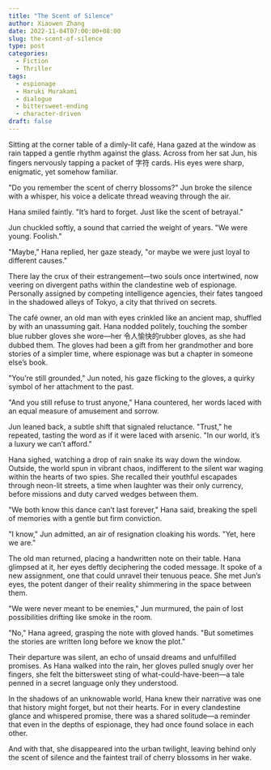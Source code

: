 ```yaml
---
title: "The Scent of Silence"
author: Xiaowen Zhang
date: 2022-11-04T07:00:00+08:00
slug: the-scent-of-silence
type: post
categories:
  - Fiction
  - Thriller
tags:
  - espionage
  - Haruki Murakami
  - dialogue
  - bittersweet-ending
  - character-driven
draft: false
---
```


Sitting at the corner table of a dimly-lit café, Hana gazed at the window as rain tapped a gentle rhythm against the glass. Across from her sat Jun, his fingers nervously tapping a packet of 字符 cards. His eyes were sharp, enigmatic, yet somehow familiar.

"Do you remember the scent of cherry blossoms?" Jun broke the silence with a whisper, his voice a delicate thread weaving through the air.

Hana smiled faintly. "It’s hard to forget. Just like the scent of betrayal."

Jun chuckled softly, a sound that carried the weight of years. "We were young. Foolish."

"Maybe," Hana replied, her gaze steady, "or maybe we were just loyal to different causes."

There lay the crux of their estrangement—two souls once intertwined, now veering on divergent paths within the clandestine web of espionage. Personally assigned by competing intelligence agencies, their fates tangoed in the shadowed alleys of Tokyo, a city that thrived on secrets.

The café owner, an old man with eyes crinkled like an ancient map, shuffled by with an unassuming gait. Hana nodded politely, touching the somber blue rubber gloves she wore—her 令人愉快的rubber gloves, as she had dubbed them. The gloves had been a gift from her grandmother and bore stories of a simpler time, where espionage was but a chapter in someone else’s book.

"You’re still grounded," Jun noted, his gaze flicking to the gloves, a quirky symbol of her attachment to the past.

"And you still refuse to trust anyone," Hana countered, her words laced with an equal measure of amusement and sorrow.

Jun leaned back, a subtle shift that signaled reluctance. "Trust," he repeated, tasting the word as if it were laced with arsenic. "In our world, it’s a luxury we can’t afford."

Hana sighed, watching a drop of rain snake its way down the window. Outside, the world spun in vibrant chaos, indifferent to the silent war waging within the hearts of two spies. She recalled their youthful escapades through neon-lit streets, a time when laughter was their only currency, before missions and duty carved wedges between them.

"We both know this dance can’t last forever," Hana said, breaking the spell of memories with a gentle but firm conviction.

"I know," Jun admitted, an air of resignation cloaking his words. "Yet, here we are."

The old man returned, placing a handwritten note on their table. Hana glimpsed at it, her eyes deftly deciphering the coded message. It spoke of a new assignment, one that could unravel their tenuous peace. She met Jun’s eyes, the potent danger of their reality shimmering in the space between them.

"We were never meant to be enemies," Jun murmured, the pain of lost possibilities drifting like smoke in the room.

"No," Hana agreed, grasping the note with gloved hands. "But sometimes the stories are written long before we know the plot."

Their departure was silent, an echo of unsaid dreams and unfulfilled promises. As Hana walked into the rain, her gloves pulled snugly over her fingers, she felt the bittersweet sting of what-could-have-been—a tale penned in a secret language only they understood.

In the shadows of an unknowable world, Hana knew their narrative was one that history might forget, but not their hearts. For in every clandestine glance and whispered promise, there was a shared solitude—a reminder that even in the depths of espionage, they had once found solace in each other.

And with that, she disappeared into the urban twilight, leaving behind only the scent of silence and the faintest trail of cherry blossoms in her wake.